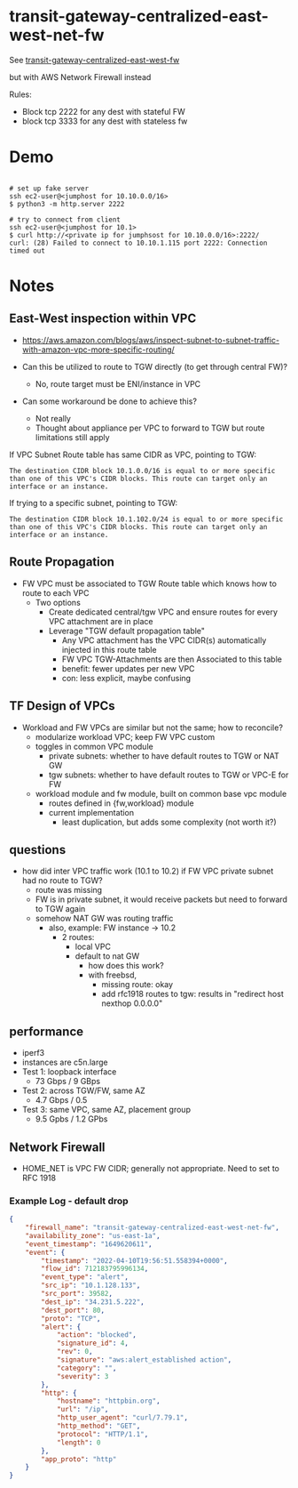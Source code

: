 # transit-gateway-centralized-east-west-net-fw

See [transit-gateway-centralized-east-west-fw](../transit-gateway-centralized-east-west-ec2-fw)

but with AWS Network Firewall instead

Rules:
- Block tcp 2222 for any dest with stateful FW
- block tcp 3333 for any dest with stateless fw

# Demo

```

# set up fake server
ssh ec2-user@<jumphost for 10.10.0.0/16>
$ python3 -m http.server 2222

# try to connect from client
ssh ec2-user@<jumphost for 10.1>
$ curl http://<private ip for jumphsost for 10.10.0.0/16>:2222/
curl: (28) Failed to connect to 10.10.1.115 port 2222: Connection timed out

```

# Notes

## East-West inspection within VPC

- <https://aws.amazon.com/blogs/aws/inspect-subnet-to-subnet-traffic-with-amazon-vpc-more-specific-routing/>

- Can this be utilized to route to TGW directly (to get through central FW)?
  - No, route target must be ENI/instance in VPC
- Can some workaround be done to achieve this?
  - Not really
  - Thought about appliance per VPC to forward to TGW but route limitations still apply

If VPC Subnet Route table has same CIDR as VPC, pointing to TGW:

```
The destination CIDR block 10.1.0.0/16 is equal to or more specific than one of this VPC's CIDR blocks. This route can target only an interface or an instance.
```

If trying to a specific subnet, pointing to TGW:

```
The destination CIDR block 10.1.102.0/24 is equal to or more specific than one of this VPC's CIDR blocks. This route can target only an interface or an instance.
```

## Route Propagation

- FW VPC must be associated to TGW Route table which knows how to route to each VPC
  - Two options
    - Create dedicated central/tgw VPC and ensure routes for every VPC attachment are in place
    - Leverage "TGW default propagation table"
      - Any VPC attachment has the VPC CIDR(s) automatically injected in this route table
      - FW VPC TGW-Attachments are then Associated to this table
      - benefit: fewer updates per new VPC
      - con: less explicit, maybe confusing

## TF Design of VPCs

- Workload and FW VPCs are similar but not the same; how to reconcile?
  - modularize workload VPC; keep FW VPC custom
  - toggles in common VPC module
    - private subnets: whether to have default routes to TGW or NAT GW
    - tgw subnets: whether to have default routes to TGW or VPC-E for FW
  - workload module and fw module, built on common base vpc module
    - routes defined in {fw,workload} module
    - current implementation
      - least duplication, but adds some complexity (not worth it?)


## questions
- how did inter VPC traffic work (10.1 to 10.2) if FW VPC private subnet had no route to TGW?
  - route was missing
  - FW is in private subnet, it would receive packets but need to forward to TGW again
  - somehow NAT GW was routing traffic
    - also, example: FW instance -> 10.2
      - 2 routes: 
        - local VPC
        - default to nat GW
          - how does this work?
          - with freebsd, 
            - missing route: okay
            - add rfc1918 routes to tgw: results in "redirect host nexthop 0.0.0.0"


## performance

- iperf3
- instances are c5n.large
- Test 1: loopback interface
  - 73 Gbps / 9 GBps
- Test 2: across TGW/FW, same AZ
  - 4.7 Gbps / 0.5
- Test 3: same VPC, same AZ, placement group
  - 9.5 Gpbs / 1.2 GPbs

## Network Firewall
            
- HOME_NET is VPC FW CIDR; generally not appropriate. Need to set to RFC 1918

### Example Log - default drop

```json
{
    "firewall_name": "transit-gateway-centralized-east-west-net-fw",
    "availability_zone": "us-east-1a",
    "event_timestamp": "1649620611",
    "event": {
        "timestamp": "2022-04-10T19:56:51.558394+0000",
        "flow_id": 712183795996134,
        "event_type": "alert",
        "src_ip": "10.1.128.133",
        "src_port": 39582,
        "dest_ip": "34.231.5.222",
        "dest_port": 80,
        "proto": "TCP",
        "alert": {
            "action": "blocked",
            "signature_id": 4,
            "rev": 0,
            "signature": "aws:alert_established action",
            "category": "",
            "severity": 3
        },
        "http": {
            "hostname": "httpbin.org",
            "url": "/ip",
            "http_user_agent": "curl/7.79.1",
            "http_method": "GET",
            "protocol": "HTTP/1.1",
            "length": 0
        },
        "app_proto": "http"
    }
}
```